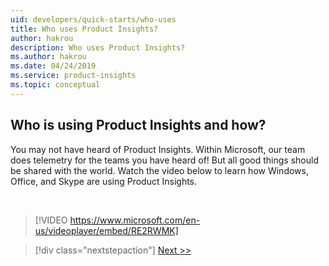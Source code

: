 ```yaml
---
uid: developers/quick-starts/who-uses
title: Who uses Product Insights?
author: hakrou
description: Who uses Product Insights?
ms.author: hakrou
ms.date: 04/24/2019
ms.service: product-insights
ms.topic: conceptual
---
```


## <a id="who_uses"></a>Who is using Product Insights and how?

You may not have heard of Product Insights. Within Microsoft, our team does telemetry for the teams you have heard of! But all good things should be shared with the world. Watch the video below to learn how Windows, Office, and Skype are using Product Insights.

<br/>

> [!VIDEO https://www.microsoft.com/en-us/videoplayer/embed/RE2RWMK]

> [!div class="nextstepaction"]
> [Next >>](how-to-get-started.md)
